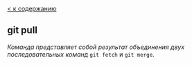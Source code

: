[< к содержанию](./readme.md) 


## git pull
*Команда представляет собой результат объединения двух последовательных команд* `git fetch` и `git merge`.